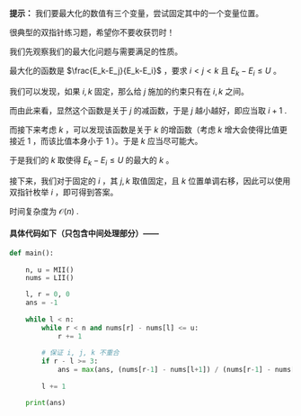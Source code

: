 **提示：** 我们要最大化的数值有三个变量，尝试固定其中的一个变量位置。

很典型的双指针练习题，希望你不要收获罚时！

我们先观察我们的最大化问题与需要满足的性质。

最大化的函数是 $\frac{E_k-E_j}{E_k-E_i}$ ，要求 $i\lt j\lt k$ 且 $E_k-E_i\leq U$ 。

我们可以发现，如果 $i,k$ 固定，那么给 $j$ 施加的约束只有在 $i,k$ 之间。

而由此来看，显然这个函数是关于 $j$ 的减函数，于是 $j$ 越小越好，即应当取 $i+1$ .

而接下来考虑 $k$ ，可以发现该函数是关于 $k$ 的增函数（考虑 $k$ 增大会使得比值更接近 $1$ ，而该比值本身小于 $1$ ）。于是 $k$ 应当尽可能大。

于是我们的 $k$ 取使得 $E_k-E_i\leq U$ 的最大的 $k$ 。

接下来，我们对于固定的 $i$ ，其 $j, k$ 取值固定，且 $k$ 位置单调右移，因此可以使用双指针枚举 $i$ ，即可得到答案。

时间复杂度为 $\mathcal{O}(n)$ .

#### 具体代码如下（只包含中间处理部分）——

```Python []
def main():
    
    n, u = MII()
    nums = LII()

    l, r = 0, 0
    ans = -1
    
    while l < n:
        while r < n and nums[r] - nums[l] <= u:
            r += 1
        
        # 保证 i, j, k 不重合
        if r - l >= 3:
            ans = max(ans, (nums[r-1] - nums[l+1]) / (nums[r-1] - nums[l]))
        
        l += 1

    print(ans)
```